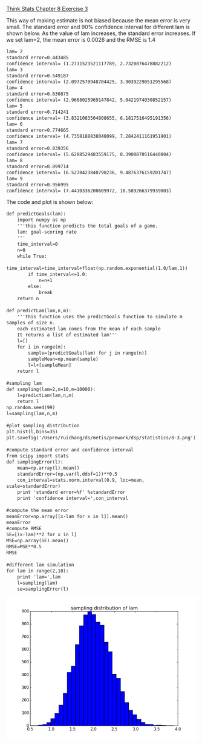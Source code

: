[Think Stats Chapter 8 Exercise 3](http://greenteapress.com/thinkstats2/html/thinkstats2009.html#toc77)


This way of making estimate is not biased because the mean error is very small. The standard error and 90% confidence interval for
different lam is shown below. As the value of lam increases, the standard error increases.
If we set lam=2, the mean error is 0.0026 and the RMSE is 1.4
```
lam= 2
standard error=0.443485
confidence interval= (1.2731523521117789, 2.7320876478882212)
lam= 3
standard error=0.549187
confidence interval= (2.0972570948704425, 3.9039229051295568)
lam= 4
standard error=0.630875
confidence interval= (2.9668025969147842, 5.0421974030852157)
lam= 5
standard error=0.714241
confidence interval= (3.8321083504808655, 6.1817516495191356)
lam= 6
standard error=0.774665
confidence interval= (4.7358188838048099, 7.2842411161951901)
lam= 7
standard error=0.839356
confidence interval= (5.6288529483559175, 8.3900870516440804)
lam= 8
standard error=0.899714
confidence interval= (6.5278423840798236, 9.4876376159201747)
lam= 9
standard error=0.956995
confidence interval= (7.4410336200609972, 10.589266379939003)
```
The code and plot is shown below:
```
def predictGoals(lam):
    import numpy as np
    '''this function predicts the total goals of a game.
    lam: goal-scoring rate
    '''
    time_interval=0
    n=0
    while True:
        time_interval=time_interval+float(np.random.exponential(1.0/lam,1))
        if time_interval<=1.0:
            n=n+1
        else:
            break
    return n
    
def predictLam(lam,n,m):
    '''this function uses the predictGoals function to simulate m samples of size n.
    each estimated lam comes from the mean of each sample
    It returns a list of estimated lam'''
    l=[]
    for i in range(m):
        sample=[predictGoals(lam) for j in range(n)]
        sampleMean=np.mean(sample)
        l=l+[sampleMean]
    return l

#sampling lam    
def sampling(lam=2,n=10,m=10000):
    l=predictLam(lam,n,m)
    return l
np.random.seed(99)
l=sampling(lam,n,m)

#plot sampling distribution
plt.hist(l,bins=35)
plt.savefig('/Users/ruichang/ds/metis/prework/dsp/statistics/8-3.png')

#compute standard error and confidence interval
from scipy import stats
def samplingError(l):
    mean=np.array(l).mean()
    standardError=(np.var(l,ddof=1))**0.5
    con_interval=stats.norm.interval(0.9, loc=mean, scale=standardError)
    print 'standard error=%f' %standardError
    print 'confidence interval=',con_interval
    
#compute the mean error
meanError=np.array([x-lam for x in l]).mean()
meanError
#compute RMSE
SE=[(x-lam)**2 for x in l]
MSE=np.array(SE).mean()
RMSE=MSE**0.5
RMSE

#different lam simulation
for lam in range(2,10):
    print 'lam=',lam
    l=sampling(lam)
    se=samplingError(l)
```

![alt text](https://github.com/RuiChang123/dsp/blob/master/statistics/8-3.png "8-3")
